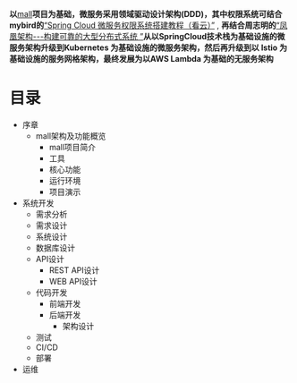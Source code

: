 **以**[mall](https://github.com/macrozheng/)**项目为基础，微服务采用领域驱动设计架构(DDD)，其中权限系统可结合mybird的**[“Spring Cloud 微服务权限系统搭建教程（看云）”](https://www.kancloud.cn/mrbird/spring-cloud) , **再结合周志明的**[“凤凰架构---构建可靠的大型分布式系统 ”](https://github.com/stevenli91748/System-Design/blob/master/%E5%87%A4%E5%87%B0%E6%9E%B6%E6%9E%84---%E6%9E%84%E5%BB%BA%E5%8F%AF%E9%9D%A0%E7%9A%84%E5%A4%A7%E5%9E%8B%E5%88%86%E5%B8%83%E5%BC%8F%E7%B3%BB%E7%BB%9F%20%E5%91%A8%E5%BF%97%E6%98%8E.md)**从以SpringCloud技术栈为基础设施的微服务架构升级到Kubernetes 为基础设施的微服务架构，然后再升级到以 Istio 为基础设施的服务网格架构，最终发展为以AWS Lambda 为基础的无服务架构**

# 目录
* 序章
  * mall架构及功能概览 
    * mall项目简介
    * 工具
    * 核心功能
    * 运行环境
    * 项目演示 
* 系统开发
  * 需求分析
  * 需求设计
  * 系统设计 
  * 数据库设计
  * API设计
    * REST API设计
    * WEB API设计 
  * 代码开发
    * 前端开发
    * 后端开发
      * 架构设计 
  * 测试
  * CI/CD
  * 部署  
* 运维
